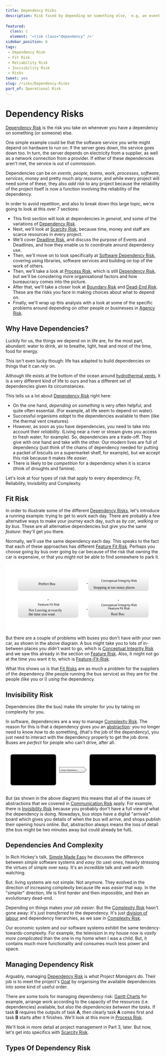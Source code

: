 ```yaml
---
title: Dependency Risks
description: Risk faced by depending on something else,  e.g. an event, process, person, piece of software or an organisation. 

featured: 
  class: c
  element: '<risk class="dependency" />'
sidebar_position: 6
tags:
 - Dependency Risk
 - Fit Risk
 - Reliability Risk
 - Invisibility Risk
 - Risks
tweet: yes
slug: /risks/Dependency-Risks
part_of: Operational Risk
---
```


# Dependency Risks

[Dependency Risk](/tags/Dependency-Risk) is the risk you take on whenever you have a dependency on something (or someone) else.   <!-- tweet-end -->

One simple example could be that the software service you write might depend on hardware to run on:  if the server goes down, the service goes down too.  In turn, the server depends on electricity from a supplier, as well as a network connection from a provider.  If either of these dependencies aren't met, the service is out of commission.

Dependencies can be on _events_, _people_, _teams_, _work_, _processes_, _software_, _services_, _money_ and pretty much _any resource_, and while every project will need some of these, they also _add risk_ to any project because the reliability of the project itself is now a function involving the reliability of the dependency.  

In order to avoid repetition, and also to break down this large topic, we're going to look at this over 7 sections:   

 - This first section will look at dependencies _in general_, and some of the variations of [Dependency Risk](/tags/Dependency-Risk).
 - Next, we'll look at [Scarcity Risk](/tags/Scarcity-Risk), because time, money and staff are scarce resources in every project.
 - We'll cover [Deadline Risk](/tags/Deadline-Risk), and discuss the purpose of Events and Deadlines, and how they enable us to coordinate around dependency use.
 - Then, we'll move on to look specifically at [Software Dependency Risk](/tags/Software-Dependency-Risk), covering using libraries, software services and building on top of the work of others.
 - Then, we'll take a look at [Process Risk](/tags/Process-Risk), which is still [Dependency Risk](/tags/Dependency-Risk), but we'll be considering more organisational factors and how bureaucracy comes into the picture.
 - After that, we'll take a closer look at [Boundary Risk](/tags/Boundary-Risk) and [Dead-End Risk](/tags/Dead-End-Risk).  These are the risks you face in making choices about what to depend on.
 - Finally, we'll wrap up this analysis with a look at some of the specific problems around depending on other people or businesses in [Agency Risk](/tags/Agency-Risk).
  
## Why Have Dependencies?

Luckily for us, the things we depend on in life are, for the most part, abundant:  water to drink, air to breathe, light, heat and most of the time, food for energy.  

This isn't even lucky though: life has adapted to build dependencies on things that it can _rely_ on.  

Although life exists at the bottom of the ocean around [hydrothermal vents](https://en.wikipedia.org/wiki/Hydrothermal_vent), it is a very different kind of life to ours and has a different set of dependencies given its circumstances. 

This tells us a lot about [Dependency Risk](/tags/Dependency-Risk) right here:

 - On the one hand, _depending on something_ is very often helpful, and quite often essential.  (For example, all life seem to depend on water).
 - Successful organisms _adapt_ to the dependencies available to them (like the thermal vent creatures).
 - However, as soon as you have dependencies, you need to take into account their _reliability_. (Living near a river or stream gives you access to fresh water, for example).
So, dependencies are a trade-off.  They give with one hand and take with the other.  Our modern lives are full of dependency (just think of the chains of dependency needed for putting a packet of biscuits on a supermarket shelf, for example), but we accept this risk because it makes life _easier_. 
 - There is likely to be _competition_ for a dependency when it is scarce (think of droughts and famine).


Let's look at four types of risk that apply to every dependency:  Fit, Reliability, Invisibility and Complexity.

## Fit Risk

In order to illustrate some of the different [Dependency Risks](/tags/Dependency-Risk), let's introduce a running example:  trying to get to work each day.  There are probably a few alternative ways to make your journey each day, such as _by car_, _walking_ or _by bus_.  These are all alternative dependencies but give you the same _feature_: they'll get you there.

Normally, we'll use the same dependency each day.  This speaks to the fact that each of these approaches has different [Feature Fit Risk](/tags/Feature-Fit-Risk).   Perhaps you choose going by bus over going by car because of the risk that owning the car is expensive, or that you might not be able to find somewhere to park it.

![Two-Dimensions of Feature Fit for the bus-ride](/img/generated/risks/dependency/dependency-risk-fit.svg)

But there are a couple of problems with buses you don't have with your own car, as shown in the above diagram. A bus might take you to lots of in-between places you _didn't_ want to go, which is [Conceptual Integrity Risk](/tags/Conceptual-Integrity-Risk) and we saw this already in the section on [Feature Risk](/tags/Feature-Risk).  Also, it might not go at the time you want it to, which is [Feature-Fit-Risk](/tags/Feature-Fit-Risk).  

What this shows us is that [Fit Risks](/tags/Feature-Fit-Risk) are as much a problem for the suppliers of the dependency (the people running the bus service) as they are for the people (like you or I) _using_ the dependency.


## Invisibility Risk

Dependencies (like the bus) make life simpler for you by taking on complexity for you.

In software, dependencies are a way to manage [Complexity Risk](/tags/Complexity-Risk).  The reason for this is that a dependency gives you an [abstraction](/tags/Abstraction): you no longer need to know _how_ to do something, (that's the job of the dependency), you just need to interact with the dependency properly to get the job done.  Buses are _perfect_ for people who can't drive, after all.

![Dependencies help with complexity risk, but come with their own attendant risks](/img/generated/risks/dependency/dependency-risk.svg)

But (as shown in the above diagram) this means that all of the issues of abstractions that we covered in [Communication Risk](/tags/Communication-Risk) apply.  For example, there is [Invisibility Risk](/tags/Invisibility-Risk) because you probably don't have a full view of what the dependency is doing.  Nowadays, bus stops have a digital "arrivals" board which gives you details of when the bus will arrive, and shops publish their opening hours online.  But, abstraction always means the loss of detail (the bus might be two minutes away but could already be full).

## Dependencies And Complexity

In Rich Hickey's talk, [Simple Made Easy](https://www.infoq.com/presentations/Simple-Made-Easy) he discusses the difference between _simple_ software systems and _easy_ (to use) ones, heavily stressing the virtues of simple over easy.  It's an incredible talk and well worth watching.  

But: living systems are not simple.  Not anymore.  They evolved in the direction of increasing complexity because life was _easier_ that way.  In the "simpler" direction, life is first _harder_ and then _impossible_, and then an evolutionary dead-end.  

Depending on things makes _your job easier_.  But the [Complexity Risk](/tags/Complexity-Risk) hasn't gone away: it's just _transferred_ to the dependency.  It's just [division of labour](https://en.wikipedia.org/wiki/Division_of_labour) and dependency hierarchies, as we saw in [Complexity Risk](/risks/Complexity-Risk#hierarchies-and-modularisation).

Our economic system and our software systems exhibit the same tendency-towards-complexity.  For example, the television in my house now is _vastly more complicated_ than the one in my home when I was a child.  But, it contains much more functionality and consumes much less power and space.  

## Managing Dependency Risk

Arguably, managing [Dependency Risk](/tags/Dependency-Risk) is _what Project Managers do_.  Their job is to meet the project's [Goal](/tags/Goal) by organising the available dependencies into some kind of useful order.  

There are some tools for managing dependency risk:  [Gantt Charts](https://en.wikipedia.org/wiki/Gantt_chart) for example, arrange work according to the capacity of the resources (i.e. dependencies) available, but also the _dependencies between the tasks_.   If task **B** requires the outputs of task **A**, then clearly task **A** comes first and task **B** starts after it finishes.  We'll look at this more in [Process Risk](/tags/Process-Risk). 

We'll look in more detail at project management in Part 3, later.   But now, let's get into specifics with [Scarcity Risk](/tags/Scarcity-Risk).

## Types Of Dependency Risk

<TagList tag="Dependency Risk" filter="risks/Dependency-Risks" /> 

